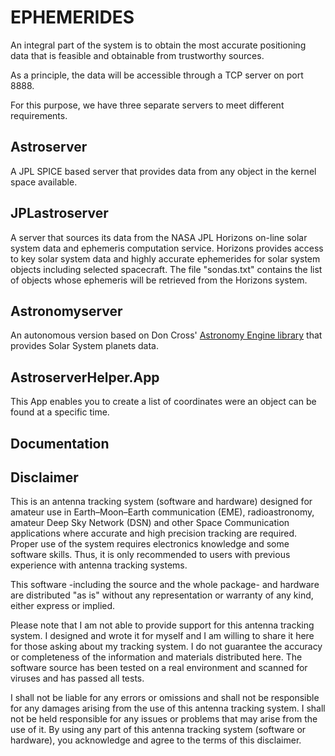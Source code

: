 # EPHEMERIDES

An integral part of the system is to obtain the most accurate positioning data that is feasible and obtainable from trustworthy sources.

As a principle, the data will be accessible through a TCP server on port 8888.

For this purpose, we have three separate servers to meet different requirements.

## Astroserver

A JPL SPICE based server that provides data from any object in the kernel space available.

## JPLastroserver

A server that sources its data from the NASA JPL Horizons on-line solar system data and ephemeris computation service. Horizons provides access to key solar system data and highly accurate ephemerides for solar system objects including selected spacecraft. The file "sondas.txt" contains the list of objects whose ephemeris will be retrieved from the Horizons system.
## Astronomyserver
An autonomous version based on Don Cross' [Astronomy Engine library](https://github.com/cosinekitty/astronomy) that provides Solar System planets data.

## AstroserverHelper.App

This App enables you to create a list of coordinates were an object can be found at a specific time.

## Documentation

## Disclaimer

This is an antenna tracking system (software and hardware) designed for amateur use in Earth–Moon–Earth communication (EME), radioastronomy, amateur Deep Sky Network (DSN) and other Space Communication applications where accurate and high precision tracking are required. 
Proper use of the system requires electronics knowledge and some software skills. Thus, it is only recommended to users with previous experience with antenna tracking systems.

This software -including the source and the whole package- and hardware are distributed "as is" without any representation or warranty of any kind, either express or implied. 

Please note that I am not able to provide support for this antenna tracking system. I designed and wrote it for myself and I am willing to share it here for those asking about my tracking system. I do not guarantee the accuracy or completeness of the information and materials distributed here. The software source has been tested on a real environment and scanned for viruses and has passed all tests.

I shall not be liable for any errors or omissions and shall not be responsible for any damages arising from the use of this antenna tracking system. I shall not be held responsible for any issues or problems that may arise from the use of it. 
By using any part of this antenna tracking system (software or hardware), you acknowledge and agree to the terms of this disclaimer.
